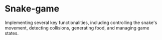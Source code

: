 # Snake-game
Implementing several key functionalities, including controlling the snake's movement, detecting collisions, generating food, and managing game states. 
